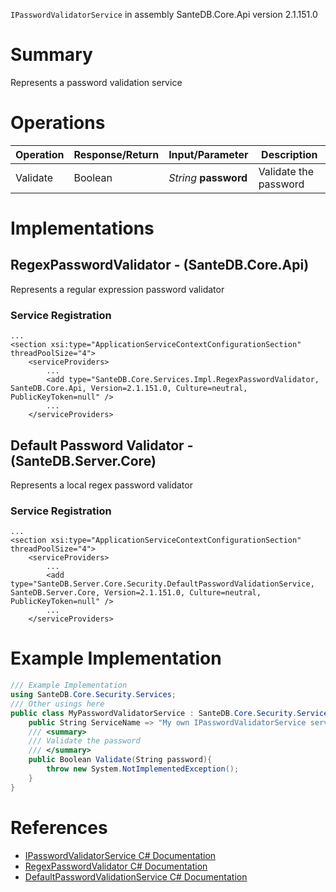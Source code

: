 `IPasswordValidatorService` in assembly SanteDB.Core.Api version 2.1.151.0

# Summary
Represents a password validation service

# Operations

|Operation|Response/Return|Input/Parameter|Description|
|-|-|-|-|
|Validate|Boolean|*String* **password**|Validate the password|

# Implementations


## RegexPasswordValidator - (SanteDB.Core.Api)
Represents a regular expression password validator

### Service Registration
```markup
...
<section xsi:type="ApplicationServiceContextConfigurationSection" threadPoolSize="4">
	<serviceProviders>
		...
		<add type="SanteDB.Core.Services.Impl.RegexPasswordValidator, SanteDB.Core.Api, Version=2.1.151.0, Culture=neutral, PublicKeyToken=null" />
		...
	</serviceProviders>
```

## Default Password Validator - (SanteDB.Server.Core)
Represents a local regex password validator

### Service Registration
```markup
...
<section xsi:type="ApplicationServiceContextConfigurationSection" threadPoolSize="4">
	<serviceProviders>
		...
		<add type="SanteDB.Server.Core.Security.DefaultPasswordValidationService, SanteDB.Server.Core, Version=2.1.151.0, Culture=neutral, PublicKeyToken=null" />
		...
	</serviceProviders>
```
# Example Implementation
```csharp
/// Example Implementation
using SanteDB.Core.Security.Services;
/// Other usings here
public class MyPasswordValidatorService : SanteDB.Core.Security.Services.IPasswordValidatorService { 
	public String ServiceName => "My own IPasswordValidatorService service";
	/// <summary>
	/// Validate the password
	/// </summary>
	public Boolean Validate(String password){
		throw new System.NotImplementedException();
	}
}
```

# References

* [IPasswordValidatorService C# Documentation](http://santesuite.org/assets/doc/net/html/T_SanteDB_Core_Security_Services_IPasswordValidatorService.htm)
* [RegexPasswordValidator C# Documentation](http://santesuite.org/assets/doc/net/html/T_SanteDB_Core_Services_Impl_RegexPasswordValidator.htm)
* [DefaultPasswordValidationService C# Documentation](http://santesuite.org/assets/doc/net/html/T_SanteDB_Server_Core_Security_DefaultPasswordValidationService.htm)
